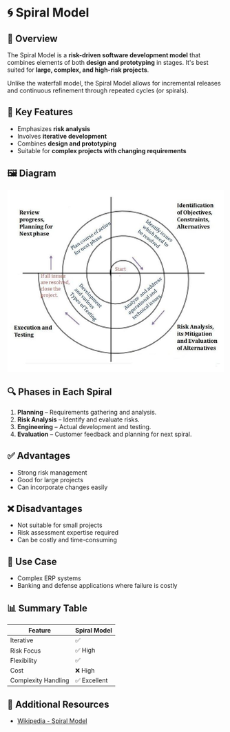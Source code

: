 # 🌀 Spiral Model

## 📌 Overview
The Spiral Model is a **risk-driven software development model** that combines elements of both **design and prototyping** in stages. It's best suited for **large, complex, and high-risk projects**.

Unlike the waterfall model, the Spiral Model allows for incremental releases and continuous refinement through repeated cycles (or spirals).

## 🔁 Key Features
- Emphasizes **risk analysis**
- Involves **iterative development**
- Combines **design and prototyping**
- Suitable for **complex projects with changing requirements**

## 🖼️ Diagram  
![Spiral Model Diagram](https://github.com/ashutoshSnj/SDL-img/blob/main/Spiral.png)

## 🔍 Phases in Each Spiral
1. **Planning** – Requirements gathering and analysis.
2. **Risk Analysis** – Identify and evaluate risks.
3. **Engineering** – Actual development and testing.
4. **Evaluation** – Customer feedback and planning for next spiral.

## ✅ Advantages
- Strong risk management
- Good for large projects
- Can incorporate changes easily

## ❌ Disadvantages
- Not suitable for small projects
- Risk assessment expertise required
- Can be costly and time-consuming

## 🧠 Use Case
- Complex ERP systems  
- Banking and defense applications where failure is costly

## 📊 Summary Table

| Feature | Spiral Model |
|--------|--------------|
| Iterative | ✅ |
| Risk Focus | ✅ High |
| Flexibility | ✅ |
| Cost | ❌ High |
| Complexity Handling | ✅ Excellent |

## 🔗 Additional Resources
- [Wikipedia - Spiral Model](https://en.wikipedia.org/wiki/Spiral_model)
